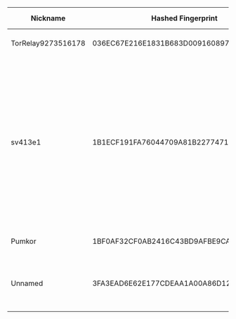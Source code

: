 | Nickname |  Hashed Fingerprint	| Or Addresses | Contact | Running | Flags | Last Seen | First Seen | Last Restarted | Advertised Bandwidth | Platform | Version | Version Status | Recommended Version | Verified hostnames | Exit policy |
|---|---|---|---|---|---|---|---|---|---|---|---|---|---|---|---|
|TorRelay9273516178 | 036EC67E216E1831B683D009160897F085B01C07 | ["180.181.204.254:443"] | tor.relay9273516178@protonmail.com | true | Running, V2Dir, Valid | 2025-09-16 06:00:00 | 2025-09-16 05:00:00 | 2025-09-16 03:40:55 | 0 | Tor 0.4.8.17 on Linux | 0.4.8.17 | recommended | true | N/A | ["reject *:*"]|
|sv413e1 | 1B1ECF191FA76044709A81B22774718A59E16AC8 | ["65.87.7.198:443","[2a0f:85c1:356:5a46::1]:443"] | justintimberlake5766@outlook.com | true | Exit, Running, V2Dir, Valid | 2025-09-16 06:00:00 | 2025-09-16 03:00:00 | 2025-09-16 02:16:07 | 0 | Tor 0.4.8.16 on Linux | 0.4.8.16 | recommended | true | N/A | ["reject 0.0.0.0/8:*","reject 169.254.0.0/16:*","reject 127.0.0.0/8:*","reject 192.168.0.0/16:*","reject 10.0.0.0/8:*","reject 172.16.0.0/12:*","reject 65.87.7.198:*","reject *:25","reject *:119","reject *:135-139","reject *:445","reject *:563","reject *:1214","reject *:4661-4666","reject *:6346-6429","reject *:6699","reject *:6881-6999","accept *:*"]|
|Pumkor | 1BF0AF32CF0AB2416C43BD9AFBE9CAB17946EAB1 | ["172.238.167.193:443","[2600:3c06::2000:d6ff:fe4c:bb90]:443"] | tor @ AT @ pumkiin pa t ch <DOT) Com | true | Running, Valid | 2025-09-16 06:00:00 | 2025-09-16 05:00:00 | 2025-09-16 04:20:38 | 0 | Tor 0.4.8.17 on Linux | 0.4.8.17 | recommended | true | ["172-238-167-193.ip.linodeusercontent.com"] | ["reject *:*"]|
|Unnamed | 3FA3EAD6E62E177CDEAA1A00A86D12F404D08B03 | ["218.252.16.82:9001"] | N/A | true | Running, V2Dir, Valid | 2025-09-16 06:00:00 | 2025-09-16 02:00:00 | 2025-09-16 01:00:36 | 0 | Tor 0.4.8.17 on Windows 8 [or later] | 0.4.8.17 | recommended | true | ["cm218-252-16-82.hkcable.com.hk"] | ["reject *:*"]|
